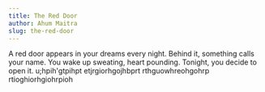```yaml
---
title: The Red Door
author: Ahum Maitra
slug: the-red-door
---
```


A red door appears in your dreams every night.
Behind it, something calls your name.
You wake up sweating, heart pounding.
Tonight, you decide to open it.
u;hpih'gtpihpt
etjrgiorhgojhbprt
rthguowhreohgohrp
rtioghiorhgiohrpioh
